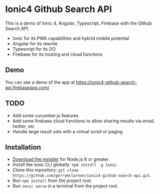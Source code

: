 # Ionic4 Github Search API

This is a demo of Ionic 4, Angular, Typescript, Firebase with the Github Search API.

* Ionic for its PWA capabilities and hybrid mobile potential
* Angular for its rewrite
* Typescript for its OO
* Firebase for its hosting and cloud functions

## Demo

You can see a demo of the app at https://ionic4-github-search-api.firebaseapp.com/

## TODO

* Add some cucumber.js features
* Add some firebase cloud functions to allow sharing results via email, twitter, etc
* Handle large result sets with a virtual scroll or paging

## Installation

* [Download the installer](https://nodejs.org/) for Node.js 6 or greater.
* Install the ionic CLI globally: `npm install -g ionic`
* Clone this repository: `git clone https://github.com/gerrymclarnon/ionic4-github-search-api.git`.
* Run `npm install` from the project root.
* Run `ionic serve` in a terminal from the project root.
